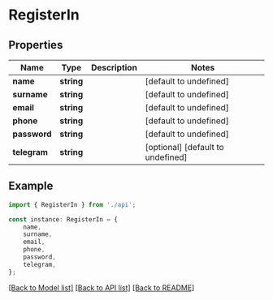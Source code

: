 # RegisterIn


## Properties

Name | Type | Description | Notes
------------ | ------------- | ------------- | -------------
**name** | **string** |  | [default to undefined]
**surname** | **string** |  | [default to undefined]
**email** | **string** |  | [default to undefined]
**phone** | **string** |  | [default to undefined]
**password** | **string** |  | [default to undefined]
**telegram** | **string** |  | [optional] [default to undefined]

## Example

```typescript
import { RegisterIn } from './api';

const instance: RegisterIn = {
    name,
    surname,
    email,
    phone,
    password,
    telegram,
};
```

[[Back to Model list]](../README.md#documentation-for-models) [[Back to API list]](../README.md#documentation-for-api-endpoints) [[Back to README]](../README.md)
